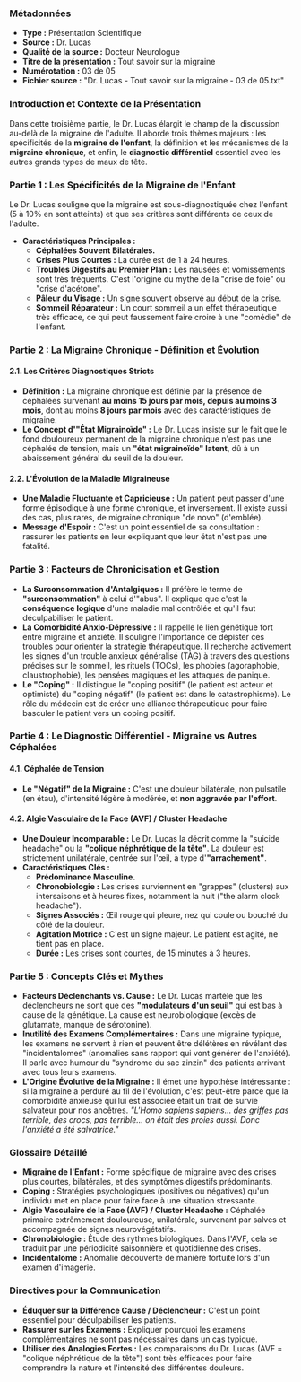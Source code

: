 ### **Métadonnées**

- **Type :** Présentation Scientifique
- **Source :** Dr. Lucas
- **Qualité de la source :** Docteur Neurologue
- **Titre de la présentation :** Tout savoir sur la migraine
- **Numérotation :** 03 de 05
- **Fichier source :** "Dr. Lucas - Tout savoir sur la migraine - 03 de 05.txt"

### **Introduction et Contexte de la Présentation**

Dans cette troisième partie, le Dr. Lucas élargit le champ de la discussion au-delà de la migraine de l'adulte. Il aborde trois thèmes majeurs : les spécificités de la **migraine de l'enfant**, la définition et les mécanismes de la **migraine chronique**, et enfin, le **diagnostic différentiel** essentiel avec les autres grands types de maux de tête.

### **Partie 1 : Les Spécificités de la Migraine de l'Enfant**

Le Dr. Lucas souligne que la migraine est sous-diagnostiquée chez l'enfant (5 à 10% en sont atteints) et que ses critères sont différents de ceux de l'adulte.

- **Caractéristiques Principales :**
  - **Céphalées Souvent Bilatérales.**
  - **Crises Plus Courtes :** La durée est de 1 à 24 heures.
  - **Troubles Digestifs au Premier Plan :** Les nausées et vomissements sont très fréquents. C'est l'origine du mythe de la "crise de foie" ou "crise d'acétone".
  - **Pâleur du Visage :** Un signe souvent observé au début de la crise.
  - **Sommeil Réparateur :** Un court sommeil a un effet thérapeutique très efficace, ce qui peut faussement faire croire à une "comédie" de l'enfant.

### **Partie 2 : La Migraine Chronique - Définition et Évolution**

#### **2.1. Les Critères Diagnostiques Stricts**

- **Définition :** La migraine chronique est définie par la présence de céphalées survenant **au moins 15 jours par mois, depuis au moins 3 mois**, dont au moins **8 jours par mois** avec des caractéristiques de migraine.
- **Le Concept d'"État Migrainoïde" :** Le Dr. Lucas insiste sur le fait que le fond douloureux permanent de la migraine chronique n'est pas une céphalée de tension, mais un **"état migrainoïde" latent**, dû à un abaissement général du seuil de la douleur.

#### **2.2. L'Évolution de la Maladie Migraineuse**

- **Une Maladie Fluctuante et Capricieuse :** Un patient peut passer d'une forme épisodique à une forme chronique, et inversement. Il existe aussi des cas, plus rares, de migraine chronique "de novo" (d'emblée).
- **Message d'Espoir :** C'est un point essentiel de sa consultation : rassurer les patients en leur expliquant que leur état n'est pas une fatalité.

### **Partie 3 : Facteurs de Chronicisation et Gestion**

- **La Surconsommation d'Antalgiques :** Il préfère le terme de **"surconsommation"** à celui d'"abus". Il explique que c'est la **conséquence logique** d'une maladie mal contrôlée et qu'il faut déculpabiliser le patient.
- **La Comorbidité Anxio-Dépressive :** Il rappelle le lien génétique fort entre migraine et anxiété. Il souligne l'importance de dépister ces troubles pour orienter la stratégie thérapeutique. Il recherche activement les signes d'un trouble anxieux généralisé (TAG) à travers des questions précises sur le sommeil, les rituels (TOCs), les phobies (agoraphobie, claustrophobie), les pensées magiques et les attaques de panique.
- **Le "Coping" :** Il distingue le "coping positif" (le patient est acteur et optimiste) du "coping négatif" (le patient est dans le catastrophisme). Le rôle du médecin est de créer une alliance thérapeutique pour faire basculer le patient vers un coping positif.

### **Partie 4 : Le Diagnostic Différentiel - Migraine vs Autres Céphalées**

#### **4.1. Céphalée de Tension**

- **Le "Négatif" de la Migraine :** C'est une douleur bilatérale, non pulsatile (en étau), d'intensité légère à modérée, et **non aggravée par l'effort**.

#### **4.2. Algie Vasculaire de la Face (AVF) / Cluster Headache**

- **Une Douleur Incomparable :** Le Dr. Lucas la décrit comme la "suicide headache" ou la **"colique néphrétique de la tête"**. La douleur est strictement unilatérale, centrée sur l'œil, à type d'**"arrachement"**.
- **Caractéristiques Clés :**
  - **Prédominance Masculine.**
  - **Chronobiologie :** Les crises surviennent en "grappes" (clusters) aux intersaisons et à heures fixes, notamment la nuit ("the alarm clock headache").
  - **Signes Associés :** Œil rouge qui pleure, nez qui coule ou bouché du côté de la douleur.
  - **Agitation Motrice :** C'est un signe majeur. Le patient est agité, ne tient pas en place.
  - **Durée :** Les crises sont courtes, de 15 minutes à 3 heures.

### **Partie 5 : Concepts Clés et Mythes**

- **Facteurs Déclenchants vs. Cause :** Le Dr. Lucas martèle que les déclencheurs ne sont que des **"modulateurs d'un seuil"** qui est bas à cause de la génétique. La cause est neurobiologique (excès de glutamate, manque de sérotonine).
- **Inutilité des Examens Complémentaires :** Dans une migraine typique, les examens ne servent à rien et peuvent être délétères en révélant des "incidentalomes" (anomalies sans rapport qui vont générer de l'anxiété). Il parle avec humour du "syndrome du sac zinzin" des patients arrivant avec tous leurs examens.
- **L'Origine Évolutive de la Migraine :** Il émet une hypothèse intéressante : si la migraine a perduré au fil de l'évolution, c'est peut-être parce que la comorbidité anxieuse qui lui est associée était un trait de survie salvateur pour nos ancêtres. _"L'Homo sapiens sapiens... des griffes pas terrible, des crocs, pas terrible... on était des proies aussi. Donc l'anxiété a été salvatrice."_

### **Glossaire Détaillé**

- **Migraine de l'Enfant :** Forme spécifique de migraine avec des crises plus courtes, bilatérales, et des symptômes digestifs prédominants.
- **Coping :** Stratégies psychologiques (positives ou négatives) qu'un individu met en place pour faire face à une situation stressante.
- **Algie Vasculaire de la Face (AVF) / Cluster Headache :** Céphalée primaire extrêmement douloureuse, unilatérale, survenant par salves et accompagnée de signes neurovégétatifs.
- **Chronobiologie :** Étude des rythmes biologiques. Dans l'AVF, cela se traduit par une périodicité saisonnière et quotidienne des crises.
- **Incidentalome :** Anomalie découverte de manière fortuite lors d'un examen d'imagerie.

### **Directives pour la Communication**

- **Éduquer sur la Différence Cause / Déclencheur :** C'est un point essentiel pour déculpabiliser les patients.
- **Rassurer sur les Examens :** Expliquer pourquoi les examens complémentaires ne sont pas nécessaires dans un cas typique.
- **Utiliser des Analogies Fortes :** Les comparaisons du Dr. Lucas (AVF = "colique néphrétique de la tête") sont très efficaces pour faire comprendre la nature et l'intensité des différentes douleurs.